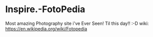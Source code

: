 # Inspire.-FotoPedia
Most amazing Photography site i've Ever Seen! Til this day!! :-D  wiki: https://en.wikipedia.org/wiki/Fotopedia
